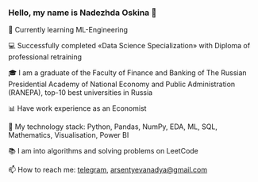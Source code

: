 ### Hello, my name is Nadezhda Oskina 👋

:seedling: Currently learning ML-Engineering

:computer: Successfully completed «Data Science Specialization» with Diploma of professional retraining

:mortar_board: I am a graduate of the Faculty of Finance and Banking of The Russian Presidential Academy of National Economy and Public Administration (RANEPA), top-10 best universities in Russia

:bar_chart: Have work experience as an Economist

:open_file_folder: My technology stack: Python, Pandas, NumPy, EDA, ML, SQL, Mathematics, Visualisation, Power BI

:books: I am into algorithms and solving problems on LeetCode

📫 How to reach me: [telegram](https://t.me/nadarsa), arsentyevanadya@gmail.com

<!--
**Nadarsa/Nadarsa** is a ✨ _special_ ✨ repository because its `README.md` (this file) appears on your GitHub profile.

Here are some ideas to get you started:

- 🔭 I’m currently working on ...
- 🌱 I’m currently learning ...
- 👯 I’m looking to collaborate on ...
- 🤔 I’m looking for help with ...
- 💬 Ask me about ...
- 📫 How to reach me: ...
- 😄 Pronouns: ...
- ⚡ Fun fact: ...
-->
